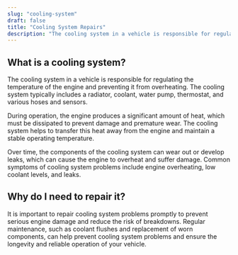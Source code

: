 ```yaml
---
slug: "cooling-system"
draft: false
title: "Cooling System Repairs"
description: "The cooling system in a vehicle is responsible for regulating the temperature of the engine and preventing it from overheating. The cooling system typically includes a radiator, coolant, water pump, thermostat, and various hoses and sensors."
---
```


## What is a cooling system?

The cooling system in a vehicle is responsible for regulating the temperature of the engine and preventing it from overheating. The cooling system typically includes a radiator, coolant, water pump, thermostat, and various hoses and sensors.

During operation, the engine produces a significant amount of heat, which must be dissipated to prevent damage and premature wear. The cooling system helps to transfer this heat away from the engine and maintain a stable operating temperature.

Over time, the components of the cooling system can wear out or develop leaks, which can cause the engine to overheat and suffer damage. Common symptoms of cooling system problems include engine overheating, low coolant levels, and leaks.

## Why do I need to repair it?

It is important to repair cooling system problems promptly to prevent serious engine damage and reduce the risk of breakdowns. Regular maintenance, such as coolant flushes and replacement of worn components, can help prevent cooling system problems and ensure the longevity and reliable operation of your vehicle.
